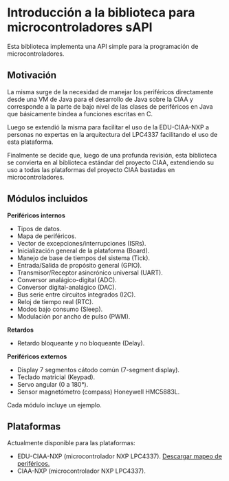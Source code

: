 # Introducción a la biblioteca para microcontroladores sAPI

Esta biblioteca implementa una API simple para la programación de 
microcontroladores.

## Motivación

La misma surge de la necesidad de manejar los periféricos directamente desde
una VM de Java para el desarrollo de Java sobre la CIAA y corresponde a la
parte de bajo nivel de las clases de periféricos en Java que básicamente bindea
a funciones escritas en C. 

Luego se extendió la misma para facilitar el uso de la EDU-CIAA-NXP a personas
no expertas en la arquitectura del LPC4337 facilitando el uso de esta 
plataforma.

Finalmente se decide que, luego de una profunda revisión, esta biblioteca se
convierta en al biblioteca estándar del proyecto CIAA, extendiendo su uso a
todas las plataformas del proyecto CIAA bastadas en microcontroladores.


## Módulos incluidos

**Periféricos internos**

- Tipos de datos.
- Mapa de periféricos.
- Vector de excepciones/interrupciones (ISRs).
- Inicialización general de la plataforma (Board).
- Manejo de base de tiempos del sistema (Tick).
- Entrada/Salida de propósito general (GPIO).
- Transmisor/Receptor asincrónico universal (UART).
- Conversor analágico-digital (ADC).
- Conversor digital-analágico (DAC).
- Bus serie entre circuitos integrados (I2C).
- Reloj de tiempo real (RTC).
- Modos bajo consumo (Sleep).
- Modulación por ancho de pulso (PWM).

**Retardos**

- Retardo bloqueante y no bloqueante (Delay).

**Periféricos externos**

- Display 7 segmentos cátodo común (7-segment display).
- Teclado matricial (Keypad).
- Servo angular (0 a 180°).
- Sensor magnetómetro (compass) Honeywell HMC5883L.

Cada módulo incluye un ejemplo.


## Plataformas

Actualmente disponible para las plataformas:

- EDU-CIAA-NXP (microcontrolador NXP LPC4337). [Descargar mapeo de periféricos.](assets/pdf/EDU-CIAA-NXP_sAPI_bm_A4_v1r0_ES.pdf)
- CIAA-NXP (microcontrolador NXP LPC4337).
